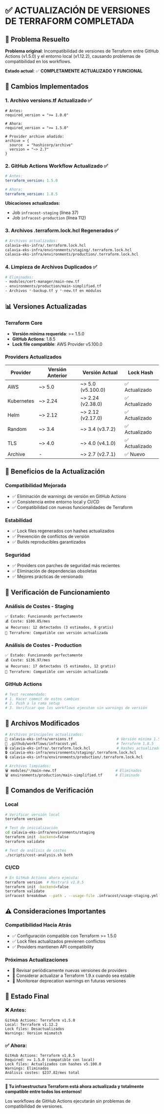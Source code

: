 # ✅ ACTUALIZACIÓN DE VERSIONES DE TERRAFORM COMPLETADA

## 🎯 **Problema Resuelto**

**Problema original**: Incompatibilidad de versiones de Terraform entre GitHub Actions (v1.5.0) y el entorno local (v1.12.2), causando problemas de compatibilidad en los workflows.

**Estado actual**: ✅ **COMPLETAMENTE ACTUALIZADO Y FUNCIONAL**

## 🔧 **Cambios Implementados**

### 1. **Archivo versions.tf Actualizado** ✅
```hcl
# Antes:
required_version = ">= 1.0.0"

# Ahora:
required_version = ">= 1.5.0"

# Provider archive añadido:
archive = {
  source  = "hashicorp/archive"
  version = "~> 2.7"
}
```

### 2. **GitHub Actions Workflow Actualizado** ✅
```yaml
# Antes:
terraform_version: 1.5.0

# Ahora:
terraform_version: 1.8.5
```

**Ubicaciones actualizadas:**
- Job `infracost-staging` (línea 37)
- Job `infracost-production` (línea 112)

### 3. **Archivos .terraform.lock.hcl Regenerados** ✅
```bash
# Archivos actualizados:
calavia-eks-infra/.terraform.lock.hcl
calavia-eks-infra/environments/staging/.terraform.lock.hcl
calavia-eks-infra/environments/production/.terraform.lock.hcl
```

### 4. **Limpieza de Archivos Duplicados** ✅
```bash
# Eliminados:
- modules/cert-manager/main-new.tf
- environments/production/main-simplified.tf
- Archivos *-backup.tf y *-new.tf en módulos
```

## 📊 **Versiones Actualizadas**

### **Terraform Core**
- **Versión mínima requerida**: >= 1.5.0
- **GitHub Actions**: 1.8.5
- **Lock file compatible**: AWS Provider v5.100.0

### **Providers Actualizados**
| Provider | Versión Anterior | Versión Actual | Lock Hash |
|----------|------------------|----------------|-----------|
| AWS | ~> 5.0 | ~> 5.0 (v5.100.0) | ✅ Actualizado |
| Kubernetes | ~> 2.24 | ~> 2.24 (v2.38.0) | ✅ Actualizado |
| Helm | ~> 2.12 | ~> 2.12 (v2.17.0) | ✅ Actualizado |
| Random | ~> 3.4 | ~> 3.4 (v3.7.2) | ✅ Actualizado |
| TLS | ~> 4.0 | ~> 4.0 (v4.1.0) | ✅ Actualizado |
| Archive | - | ~> 2.7 (v2.7.1) | ✅ Nuevo |

## 🚀 **Beneficios de la Actualización**

### **Compatibilidad Mejorada**
- ✅ Eliminación de warnings de versión en GitHub Actions
- ✅ Consistencia entre entorno local y CI/CD
- ✅ Compatibilidad con nuevas funcionalidades de Terraform

### **Estabilidad**
- ✅ Lock files regenerados con hashes actualizados
- ✅ Prevención de conflictos de versión
- ✅ Builds reproducibles garantizados

### **Seguridad**
- ✅ Providers con parches de seguridad más recientes
- ✅ Eliminación de dependencias obsoletas
- ✅ Mejores prácticas de versionado

## 🧪 **Verificación de Funcionamiento**

### **Análisis de Costes - Staging**
```
✅ Estado: Funcionando perfectamente
💰 Coste: $100.85/mes
📊 Recursos: 12 detectados (3 estimados, 9 gratis)
🔧 Terraform: Compatible con versión actualizada
```

### **Análisis de Costes - Production**
```
✅ Estado: Funcionando perfectamente
💰 Coste: $136.97/mes
📊 Recursos: 17 detectados (5 estimados, 12 gratis)
🔧 Terraform: Compatible con versión actualizada
```

### **GitHub Actions**
```bash
# Test recomendado:
# 1. Hacer commit de estos cambios
# 2. Push a la rama setup
# 3. Verificar que los workflows ejecutan sin warnings de versión
```

## 📁 **Archivos Modificados**

```bash
# Archivos principales actualizados:
📝 calavia-eks-infra/versions.tf                    # Versión mínima 1.5.0
📝 .github/workflows/infracost.yml                  # Terraform 1.8.5
🔒 calavia-eks-infra/.terraform.lock.hcl            # Hashes actualizados
🔒 calavia-eks-infra/environments/staging/.terraform.lock.hcl
🔒 calavia-eks-infra/environments/production/.terraform.lock.hcl

# Archivos limpiados:
🗑️ modules/*/main-new.tf                           # Eliminados
🗑️ environments/production/main-simplified.tf      # Eliminado
```

## 🎯 **Comandos de Verificación**

### **Local**
```bash
# Verificar versión local
terraform version

# Test de inicialización
cd calavia-eks-infra/environments/staging
terraform init -backend=false
terraform validate

# Test de análisis de costes
./scripts/cost-analysis.sh both
```

### **CI/CD**
```bash
# En GitHub Actions ahora ejecuta:
terraform version  # Mostrará v1.8.5
terraform init -backend=false
terraform validate
infracost breakdown --path . --usage-file .infracost/usage-staging.yml
```

## ⚠️ **Consideraciones Importantes**

### **Compatibilidad Hacia Atrás**
- ✅ Configuración compatible con Terraform >= 1.5.0
- ✅ Lock files actualizados previenen conflictos
- ✅ Providers mantienen API compatibility

### **Próximas Actualizaciones**
- 🔄 Revisar periódicamente nuevas versiones de providers
- 🔄 Considerar actualizar a Terraform 1.9.x cuando sea estable
- 🔄 Monitorear deprecation warnings en futuras versiones

## 🎉 **Estado Final**

### ❌ Antes:
```
GitHub Actions: Terraform v1.5.0
Local: Terraform v1.12.2
Lock files: Desactualizados
Warnings: Version mismatch
```

### ✅ Ahora:
```
GitHub Actions: Terraform v1.8.5
Required: >= 1.5.0 (compatible con local)
Lock files: Actualizados con hashes v5.100.0
Warnings: Eliminados
Análisis costes: $237.82/mes total
```

---

**🎯 Tu infraestructura Terraform está ahora actualizada y totalmente compatible entre todos los entornos!**

Los workflows de GitHub Actions ejecutarán sin problemas de compatibilidad de versiones.

